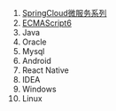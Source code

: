 1. [SpringCloud微服务系列][01]
2. [ECMAScript6][02]
3. Java
4. Oracle
5. Mysql
6. Android
7. React Native
8. IDEA
9. Windows
10. Linux

[01]: https://fgq233.github.io/md/springcloud/index
[02]: https://fgq233.github.io/md/es6/index

